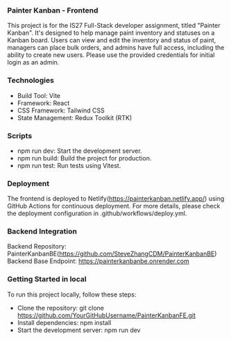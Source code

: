 ### Painter Kanban - Frontend

This project is for the IS27 Full-Stack developer assignment, titled "Painter Kanban". It's designed to help manage paint inventory and statuses on a Kanban board. Users can view and edit the inventory and status of paint, managers can place bulk orders, and admins have full access, including the ability to create new users. Please use the provided credentials for initial login as an admin.

### Technologies

- Build Tool: Vite
- Framework: React
- CSS Framework: Tailwind CSS
- State Management: Redux Toolkit (RTK)

### Scripts

- npm run dev: Start the development server.
- npm run build: Build the project for production.
- npm run test: Run tests using Vitest.

### Deployment

The frontend is deployed to Netlify(https://painterkanban.netlify.app/) using GitHub Actions for continuous deployment. For more details, please check the deployment configuration in .github/workflows/deploy.yml.

### Backend Integration

Backend Repository: PainterKanbanBE(https://github.com/SteveZhangCDM/PainterKanbanBE)
Backend Base Endpoint: https://painterkanbanbe.onrender.com

### Getting Started in local

To run this project locally, follow these steps:

- Clone the repository: git clone https://github.com/YourGitHubUsername/PainterKanbanFE.git
- Install dependencies: npm install
- Start the development server: npm run dev
